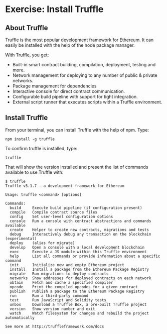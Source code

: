# Exercise: Install Truffle

## About Truffle

Truffle is the most popular development framework for Ethereum. It can easily be installed with the help of the node package manager.

With Truffle, you get:

- Built-in smart contract building, compilation, deployment, testing and more.
- Network management for deploying to any number of public & private networks.
- Package management for dependencies
- Interactive console for direct contract communication.
- Configurable build pipeline with support for tight integration.
- External script runner that executes scripts within a Truffle environment.

## Install Truffle

From your terminal, you can install Truffle with the help of npm. Type:

`npm install -g truffle`

To confirm truffle is installed, type:

`truffle`

That will show the version installed and present the list of commands available to use Truffle with:

```solidity
$ truffle
Truffle v5.1.7 - a development framework for Ethereum

Usage: truffle <command> [options]

Commands:
  build     Execute build pipeline (if configuration present)
  compile   Compile contract source files
  config    Set user-level configuration options
  console   Run a console with contract abstractions and commands available
  create    Helper to create new contracts, migrations and tests
  debug     Interactively debug any transaction on the blockchain (experimental)
  deploy    (alias for migrate)
  develop   Open a console with a local development blockchain
  exec      Execute a JS module within this Truffle environment
  help      List all commands or provide information about a specific command
  init      Initialize new and empty Ethereum project
  install   Install a package from the Ethereum Package Registry
  migrate   Run migrations to deploy contracts
  networks  Show addresses for deployed contracts on each network
  obtain    Fetch and cache a specified compiler
  opcode    Print the compiled opcodes for a given contract
  publish   Publish a package to the Ethereum Package Registry
  run       Run a third-party command
  test      Run JavaScript and Solidity tests
  unbox     Download a Truffle Box, a pre-built Truffle project
  version   Show version number and exit
  watch     Watch filesystem for changes and rebuild the project automatically

See more at http://truffleframework.com/docs
```
